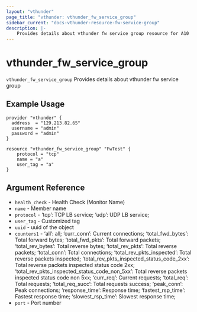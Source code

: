 ```yaml
---
layout: "vthunder"
page_title: "vthunder: vthunder_fw_service_group"
sidebar_current: "docs-vthunder-resource-fw-service-group"
description: |-
	Provides details about vthunder fw service group resource for A10
---
```


# vthunder\_fw\_service\_group

`vthunder_fw_service_group` Provides details about vthunder fw service group
## Example Usage


```hcl
provider "vthunder" {
  address  = "129.213.82.65"
  username = "admin"
  password = "admin"
}

resource "vthunder_fw_service_group" "FwTest" {
	protocol = "tcp"
	name = "a"
	user_tag = "a" 
}
```

## Argument Reference

* `health_check` - Health Check (Monitor Name)
* `name` - Member name
* `protocol` - ‘tcp’: TCP LB service; ‘udp’: UDP LB service;
* `user_tag` - Customized tag
* `uuid` - uuid of the object
* `counters1` - ‘all’: all; ‘curr_conn’: Current connections; ‘total_fwd_bytes’: Total forward bytes; ‘total_fwd_pkts’: Total forward packets; ‘total_rev_bytes’: Total reverse bytes; ‘total_rev_pkts’: Total reverse packets; ‘total_conn’: Total connections; ‘total_rev_pkts_inspected’: Total reverse packets inspected; ‘total_rev_pkts_inspected_status_code_2xx’: Total reverse packets inspected status code 2xx; ‘total_rev_pkts_inspected_status_code_non_5xx’: Total reverse packets inspected status code non 5xx; ‘curr_req’: Current requests; ‘total_req’: Total requests; ‘total_req_succ’: Total requests success; ‘peak_conn’: Peak connections; ‘response_time’: Response time; ‘fastest_rsp_time’: Fastest response time; ‘slowest_rsp_time’: Slowest response time;
* `port` - Port number

